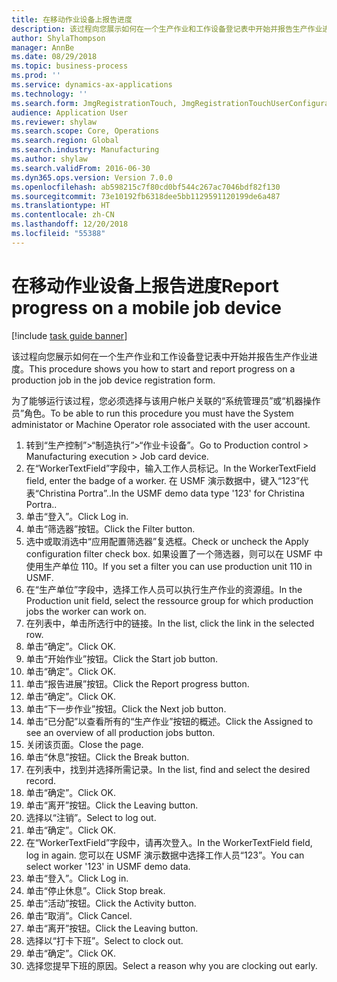 ```yaml
---
title: 在移动作业设备上报告进度
description: 该过程向您展示如何在一个生产作业和工作设备登记表中开始并报告生产作业进度。
author: ShylaThompson
manager: AnnBe
ms.date: 08/29/2018
ms.topic: business-process
ms.prod: ''
ms.service: dynamics-ax-applications
ms.technology: ''
ms.search.form: JmgRegistrationTouch, JmgRegistrationTouchUserConfiguration, JmgRegistrationTouchStart, JmgRegistrationTouchReportFeedback, JmgRegistrationTouchAssignedJobs, JmgRegistrationTouchBreak, JmgRegistrationTouchLeave, JmgRegistrationTouchIndirectActivity, JmgDialogForm
audience: Application User
ms.reviewer: shylaw
ms.search.scope: Core, Operations
ms.search.region: Global
ms.search.industry: Manufacturing
ms.author: shylaw
ms.search.validFrom: 2016-06-30
ms.dyn365.ops.version: Version 7.0.0
ms.openlocfilehash: ab598215c7f80cd0bf544c267ac7046bdf82f130
ms.sourcegitcommit: 73e10192fb6318dee5bb1129591120199de6a487
ms.translationtype: HT
ms.contentlocale: zh-CN
ms.lasthandoff: 12/20/2018
ms.locfileid: "55388"
---
```

# <a name="report-progress-on-a-mobile-job-device"></a><span data-ttu-id="da2d2-103">在移动作业设备上报告进度</span><span class="sxs-lookup"><span data-stu-id="da2d2-103">Report progress on a mobile job device</span></span>

[!include [task guide banner](../../includes/task-guide-banner.md)]

<span data-ttu-id="da2d2-104">该过程向您展示如何在一个生产作业和工作设备登记表中开始并报告生产作业进度。</span><span class="sxs-lookup"><span data-stu-id="da2d2-104">This procedure shows you how to start and report progress on a production job in the job device registration form.</span></span>



<span data-ttu-id="da2d2-105">为了能够运行该过程，您必须选择与该用户帐户关联的“系统管理员”或“机器操作员”角色。</span><span class="sxs-lookup"><span data-stu-id="da2d2-105">To be able to run this procedure you must have the System administator or Machine Operator role associated with the user account.</span></span>

1. <span data-ttu-id="da2d2-106">转到“生产控制”>“制造执行”>“作业卡设备”。</span><span class="sxs-lookup"><span data-stu-id="da2d2-106">Go to Production control > Manufacturing execution > Job card device.</span></span>
2. <span data-ttu-id="da2d2-107">在“WorkerTextField”字段中，输入工作人员标记。</span><span class="sxs-lookup"><span data-stu-id="da2d2-107">In the WorkerTextField field, enter the badge of a worker.</span></span> <span data-ttu-id="da2d2-108">在 USMF 演示数据中，键入“123”代表“Christina Portra”..</span><span class="sxs-lookup"><span data-stu-id="da2d2-108">In the USMF demo data type '123' for Christina Portra..</span></span>
3. <span data-ttu-id="da2d2-109">单击“登入”。</span><span class="sxs-lookup"><span data-stu-id="da2d2-109">Click Log in.</span></span>
4. <span data-ttu-id="da2d2-110">单击“筛选器”按钮。</span><span class="sxs-lookup"><span data-stu-id="da2d2-110">Click the Filter button.</span></span>
5. <span data-ttu-id="da2d2-111">选中或取消选中“应用配置筛选器”复选框。</span><span class="sxs-lookup"><span data-stu-id="da2d2-111">Check or uncheck the Apply configuration filter check box.</span></span> <span data-ttu-id="da2d2-112">如果设置了一个筛选器，则可以在 USMF 中使用生产单位 110。</span><span class="sxs-lookup"><span data-stu-id="da2d2-112">If you set a filter you can use production unit 110 in USMF.</span></span>
6. <span data-ttu-id="da2d2-113">在“生产单位”字段中，选择工作人员可以执行生产作业的资源组。</span><span class="sxs-lookup"><span data-stu-id="da2d2-113">In the Production unit field, select the ressource group for which production jobs the worker can work on.</span></span>
7. <span data-ttu-id="da2d2-114">在列表中，单击所选行中的链接。</span><span class="sxs-lookup"><span data-stu-id="da2d2-114">In the list, click the link in the selected row.</span></span>
8. <span data-ttu-id="da2d2-115">单击“确定”。</span><span class="sxs-lookup"><span data-stu-id="da2d2-115">Click OK.</span></span>
9. <span data-ttu-id="da2d2-116">单击“开始作业”按钮。</span><span class="sxs-lookup"><span data-stu-id="da2d2-116">Click the Start job button.</span></span>
10. <span data-ttu-id="da2d2-117">单击“确定”。</span><span class="sxs-lookup"><span data-stu-id="da2d2-117">Click OK.</span></span>
11. <span data-ttu-id="da2d2-118">单击“报告进展”按钮。</span><span class="sxs-lookup"><span data-stu-id="da2d2-118">Click the Report progress button.</span></span>
12. <span data-ttu-id="da2d2-119">单击“确定”。</span><span class="sxs-lookup"><span data-stu-id="da2d2-119">Click OK.</span></span>
13. <span data-ttu-id="da2d2-120">单击“下一步作业”按钮。</span><span class="sxs-lookup"><span data-stu-id="da2d2-120">Click the Next job button.</span></span>
14. <span data-ttu-id="da2d2-121">单击“已分配”以查看所有的“生产作业”按钮的概述。</span><span class="sxs-lookup"><span data-stu-id="da2d2-121">Click the Assigned to see an overview of all production jobs button.</span></span>
15. <span data-ttu-id="da2d2-122">关闭该页面。</span><span class="sxs-lookup"><span data-stu-id="da2d2-122">Close the page.</span></span>
16. <span data-ttu-id="da2d2-123">单击“休息”按钮。</span><span class="sxs-lookup"><span data-stu-id="da2d2-123">Click the Break button.</span></span>
17. <span data-ttu-id="da2d2-124">在列表中，找到并选择所需记录。</span><span class="sxs-lookup"><span data-stu-id="da2d2-124">In the list, find and select the desired record.</span></span>
18. <span data-ttu-id="da2d2-125">单击“确定”。</span><span class="sxs-lookup"><span data-stu-id="da2d2-125">Click OK.</span></span>
19. <span data-ttu-id="da2d2-126">单击“离开”按钮。</span><span class="sxs-lookup"><span data-stu-id="da2d2-126">Click the Leaving button.</span></span>
20. <span data-ttu-id="da2d2-127">选择以“注销”。</span><span class="sxs-lookup"><span data-stu-id="da2d2-127">Select to log out.</span></span>
21. <span data-ttu-id="da2d2-128">单击“确定”。</span><span class="sxs-lookup"><span data-stu-id="da2d2-128">Click OK.</span></span>
22. <span data-ttu-id="da2d2-129">在“WorkerTextField”字段中，请再次登入。</span><span class="sxs-lookup"><span data-stu-id="da2d2-129">In the WorkerTextField field, log in again.</span></span> <span data-ttu-id="da2d2-130">您可以在 USMF 演示数据中选择工作人员“123”。</span><span class="sxs-lookup"><span data-stu-id="da2d2-130">You can select worker '123' in USMF demo data.</span></span>
23. <span data-ttu-id="da2d2-131">单击“登入”。</span><span class="sxs-lookup"><span data-stu-id="da2d2-131">Click Log in.</span></span>
24. <span data-ttu-id="da2d2-132">单击“停止休息”。</span><span class="sxs-lookup"><span data-stu-id="da2d2-132">Click Stop break.</span></span>
25. <span data-ttu-id="da2d2-133">单击“活动”按钮。</span><span class="sxs-lookup"><span data-stu-id="da2d2-133">Click the Activity button.</span></span>
26. <span data-ttu-id="da2d2-134">单击“取消”。</span><span class="sxs-lookup"><span data-stu-id="da2d2-134">Click Cancel.</span></span>
27. <span data-ttu-id="da2d2-135">单击“离开”按钮。</span><span class="sxs-lookup"><span data-stu-id="da2d2-135">Click the Leaving button.</span></span>
28. <span data-ttu-id="da2d2-136">选择以“打卡下班”。</span><span class="sxs-lookup"><span data-stu-id="da2d2-136">Select to clock out.</span></span>
29. <span data-ttu-id="da2d2-137">单击“确定”。</span><span class="sxs-lookup"><span data-stu-id="da2d2-137">Click OK.</span></span>
30. <span data-ttu-id="da2d2-138">选择您提早下班的原因。</span><span class="sxs-lookup"><span data-stu-id="da2d2-138">Select a reason why you are clocking out early.</span></span>

